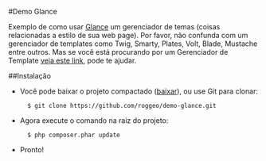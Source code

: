 #Demo Glance

Exemplo de como usar [Glance](https://github.com/roggeo/glance) um gerenciador de temas (coisas relacionadas a estilo de sua web page).
Por favor, não confunda com um gerenciador de templates como Twig, Smarty, Plates, Volt, Blade, Mustache entre outros.
Mas se você está procurando por um Gerenciador de Template [veja este link](http://www.sitecrafting.com/blog/top-5-php-template-engines/), pode te ajudar.

##Instalação

* Você pode baixar o projeto compactado ([baixar](https://github.com/roggeo/demo-glance/archive/master.zip)), ou use Git para clonar:
    
        $ git clone https://github.com/roggeo/demo-glance.git

* Agora execute o comando na raiz do projeto:

        $ php composer.phar update


* Pronto!
